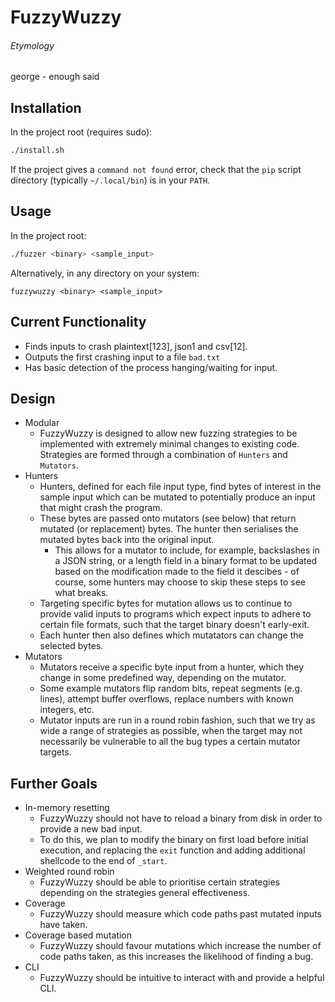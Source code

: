 # FuzzyWuzzy

###### Etymology
george - enough said

## Installation

In the project root (requires sudo):
```bash
./install.sh
```

If the project gives a `command not found` error, check that the `pip` script directory (typically `~/.local/bin`) is in your `PATH`.

## Usage
In the project root:
```bash
./fuzzer <binary> <sample_input>
```

Alternatively, in any directory on your system:
```
fuzzywuzzy <binary> <sample_input>
```

## Current Functionality
* Finds inputs to crash plaintext[123], json1 and csv[12].
* Outputs the first crashing input to a file `bad.txt`
* Has basic detection of the process hanging/waiting for input.

## Design

* Modular
    * FuzzyWuzzy is designed to allow new fuzzing strategies to be implemented with extremely minimal changes to existing code. Strategies are formed through a combination of `Hunters` and `Mutators`.
* Hunters
    * Hunters, defined for each file input type, find bytes of interest in the sample input which can be mutated to potentially produce an input that might crash the program.
    * These bytes are passed onto mutators (see below) that return mutated (or replacement) bytes. The hunter then serialises the mutated bytes back into the original input.
        * This allows for a mutator to include, for example, backslashes in a JSON string, or a length field in a binary format to be updated based on the modification made to the field it descibes - of course, some hunters may choose to skip these steps to see what breaks.
    * Targeting specific bytes for mutation allows us to continue to provide valid inputs to programs which expect inputs to adhere to certain file formats, such that the target binary doesn't early-exit.
    * Each hunter then also defines which mutatators can change the selected bytes.
* Mutators
    * Mutators receive a specific byte input from a hunter, which they change in some predefined way, depending on the mutator.
    * Some example mutators flip random bits, repeat segments (e.g. lines), attempt buffer overflows, replace numbers with known integers, etc.
    * Mutator inputs are run in a round robin fashion, such that we try as wide a range of strategies as possible, when the target may not necessarily be vulnerable to all the bug types a certain mutator targets.

## Further Goals
* In-memory resetting
    * FuzzyWuzzy should not have to reload a binary from disk in order to provide a new bad input.
    * To do this, we plan to modify the binary on first load before initial execution, and replacing the `exit` function and adding additional shellcode to the end of `_start`.
* Weighted round robin
    * FuzzyWuzzy should be able to prioritise certain strategies depending on the strategies general effectiveness.
* Coverage
    * FuzzyWuzzy should measure which code paths past mutated inputs have taken.
* Coverage based mutation
    * FuzzyWuzzy should favour mutations which increase the number of code paths taken, as this increases the likelihood of finding a bug.
* CLI
    * FuzzyWuzzy should be intuitive to interact with and provide a helpful CLI.